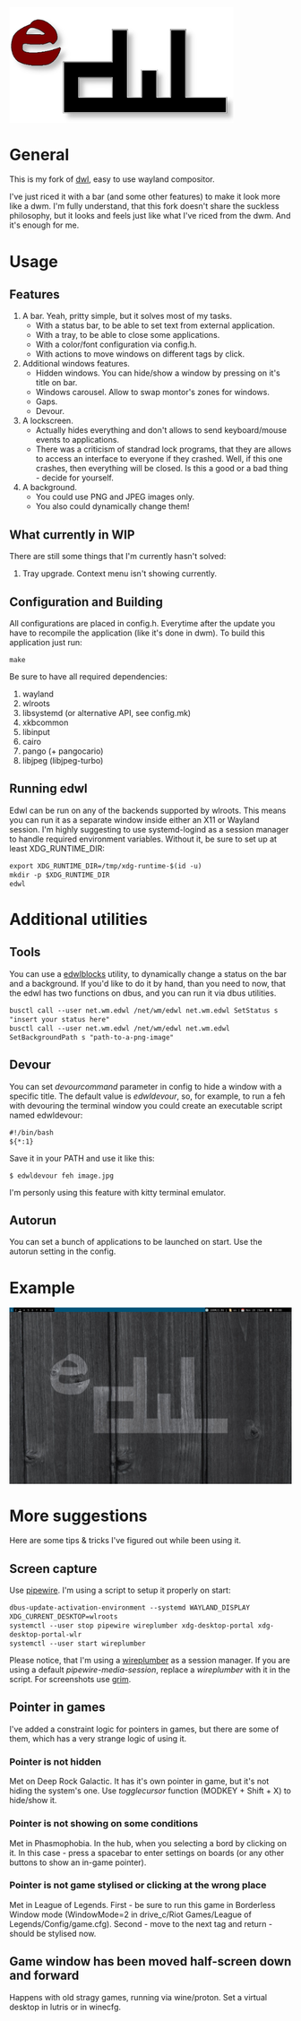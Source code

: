 <img src="readme_logo.jpg" alt="Logo" width="400" align="center"/>

# General
This is my fork of [dwl](https://github.com/djpohly/dwl), easy to use wayland compositor.

I've just riced it with a bar (and some other features) to make it look more like a dwm. I'm fully understand, that this fork doesn't share the suckless philosophy, but it looks and feels just like what I've riced from the dwm. And it's enough for me.

# Usage
## Features
1. A bar. Yeah, pritty simple, but it solves most of my tasks.
   - With a status bar, to be able to set text from external application.
   - With a tray, to be able to close some applications.
   - With a color/font configuration via config.h.
   - With actions to move windows on different tags by click.
2. Additional windows features.
   - Hidden windows. You can hide/show a window by pressing on it's title on bar.
   - Windows carousel. Allow to swap montor's zones for windows.
   - Gaps.
   - Devour.
3. A lockscreen.
   - Actually hides everything and don't allows to send keyboard/mouse events to applications.
   - There was a criticism of standrad lock programs, that they are allows to access an interface to everyone if they crashed. Well, if this one crashes, then everything will be closed. Is this a good or a bad thing - decide for yourself.
4. A background.
   - You could use PNG and JPEG images only.
   - You also could dynamically change them!
   
## What currently in WIP
There are still some things that I'm currently hasn't solved:
1. Tray upgrade. Context menu isn't showing currently.

## Configuration and Building
All configurations are placed in config.h. Everytime after the update you have to recompile the application (like it's done in dwm).
To build this application just run:

    make

Be sure to have all required dependencies:
1. wayland
2. wlroots
3. libsystemd (or alternative API, see config.mk)
4. xkbcommon
5. libinput
6. cairo
7. pango (+ pangocario)
8. libjpeg (libjpeg-turbo)

## Running edwl
Edwl can be run on any of the backends supported by wlroots. This means you can run it as a separate window inside either an X11 or Wayland session.
I'm highly suggesting to use systemd-logind as a session manager to handle required environment variables. Without it, be sure to set up at least XDG_RUNTIME_DIR:

    export XDG_RUNTIME_DIR=/tmp/xdg-runtime-$(id -u)
    mkdir -p $XDG_RUNTIME_DIR
    edwl

# Additional utilities
## Tools
You can use a [edwlblocks](https://gitlab.com/necrosis/edwlblocks) utility, to dynamically change a status on the bar and a background. If you'd like to do it by hand, than you need to now, that the edwl has two functions on dbus, and you can run it via dbus utilities.

    busctl call --user net.wm.edwl /net/wm/edwl net.wm.edwl SetStatus s "insert your status here"
    busctl call --user net.wm.edwl /net/wm/edwl net.wm.edwl SetBackgroundPath s "path-to-a-png-image"

## Devour
You can set *devourcommand* parameter in config to hide a window with a specific title. The default value is *edwldevour*, so, for example, to run a feh with devouring the terminal window you could create an executable script named edwldevour:

    #!/bin/bash
    ${*:1}

Save it in your PATH and use it like this:

    $ edwldevour feh image.jpg

I'm personly using this feature with kitty terminal emulator.

## Autorun
You can set a bunch of applications to be launched on start. Use the autorun setting in the config.

# Example
<img src="example.jpg" alt="Example" align="center"/>

# More suggestions
Here are some tips & tricks I've figured out while been using it.

## Screen capture
Use [pipewire](https://wiki.archlinux.org/title/PipeWire). I'm using a script to setup it properly on start:

    dbus-update-activation-environment --systemd WAYLAND_DISPLAY XDG_CURRENT_DESKTOP=wlroots
    systemctl --user stop pipewire wireplumber xdg-desktop-portal xdg-desktop-portal-wlr
    systemctl --user start wireplumber

Please notice, that I'm using a [wireplumber](https://wiki.archlinux.org/title/WirePlumber) as a session manager. If you are using a default *pipewire-media-session*, replace a *wireplumber* with it in the script.
For screenshots use [grim](https://sr.ht/~emersion/grim/).

## Pointer in games
I've added a constraint logic for pointers in games, but there are some of them, which has a very strange logic of using it.

### Pointer is not hidden
Met on Deep Rock Galactic. It has it's own pointer in game, but it's not hiding the system's one. Use *togglecursor* function (MODKEY + Shift + X) to hide/show it.

### Pointer is not showing on some conditions
Met in Phasmophobia. In the hub, when you selecting a bord by clicking on it. In this case - press a spacebar to enter settings on boards (or any other buttons to show an in-game pointer).

### Pointer is not game stylised or clicking at the wrong place
Met in League of Legends. First - be sure to run this game in Borderless Window mode (WindowMode=2 in drive_c/Riot Games/League of Legends/Config/game.cfg). Second - move to the next tag and return - should be stylised now.

## Game window has been moved half-screen down and forward
Happens with old stragy games, running via wine/proton. Set a virtual desktop in lutris or in winecfg.
